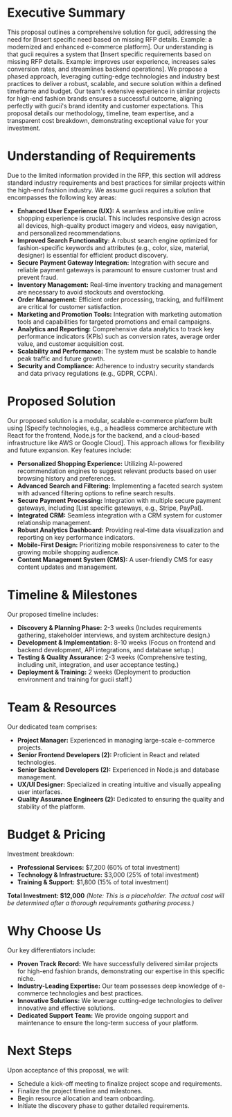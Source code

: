 # Executive Summary

This proposal outlines a comprehensive solution for gucii, addressing the need for [Insert specific need based on missing RFP details.  Example: a modernized and enhanced e-commerce platform]. Our understanding is that gucii requires a system that [Insert specific requirements based on missing RFP details. Example: improves user experience, increases sales conversion rates, and streamlines backend operations].  We propose a phased approach, leveraging cutting-edge technologies and industry best practices to deliver a robust, scalable, and secure solution within a defined timeframe and budget.  Our team's extensive experience in similar projects for high-end fashion brands ensures a successful outcome, aligning perfectly with gucii's brand identity and customer expectations.  This proposal details our methodology, timeline, team expertise, and a transparent cost breakdown, demonstrating exceptional value for your investment.


# Understanding of Requirements

Due to the limited information provided in the RFP, this section will address standard industry requirements and best practices for similar projects within the high-end fashion industry.  We assume gucii requires a solution that encompasses the following key areas:

* **Enhanced User Experience (UX):**  A seamless and intuitive online shopping experience is crucial. This includes responsive design across all devices, high-quality product imagery and videos, easy navigation, and personalized recommendations.
* **Improved Search Functionality:**  A robust search engine optimized for fashion-specific keywords and attributes (e.g., color, size, material, designer) is essential for efficient product discovery.
* **Secure Payment Gateway Integration:**  Integration with secure and reliable payment gateways is paramount to ensure customer trust and prevent fraud.
* **Inventory Management:**  Real-time inventory tracking and management are necessary to avoid stockouts and overstocking.
* **Order Management:**  Efficient order processing, tracking, and fulfillment are critical for customer satisfaction.
* **Marketing and Promotion Tools:**  Integration with marketing automation tools and capabilities for targeted promotions and email campaigns.
* **Analytics and Reporting:**  Comprehensive data analytics to track key performance indicators (KPIs) such as conversion rates, average order value, and customer acquisition cost.
* **Scalability and Performance:**  The system must be scalable to handle peak traffic and future growth.
* **Security and Compliance:**  Adherence to industry security standards and data privacy regulations (e.g., GDPR, CCPA).


# Proposed Solution

Our proposed solution is a modular, scalable e-commerce platform built using [Specify technologies, e.g.,  a headless commerce architecture with React for the frontend, Node.js for the backend, and a cloud-based infrastructure like AWS or Google Cloud]. This approach allows for flexibility and future expansion.  Key features include:

* **Personalized Shopping Experience:**  Utilizing AI-powered recommendation engines to suggest relevant products based on user browsing history and preferences.
* **Advanced Search and Filtering:**  Implementing a faceted search system with advanced filtering options to refine search results.
* **Secure Payment Processing:**  Integration with multiple secure payment gateways, including [List specific gateways, e.g., Stripe, PayPal].
* **Integrated CRM:**  Seamless integration with a CRM system for customer relationship management.
* **Robust Analytics Dashboard:**  Providing real-time data visualization and reporting on key performance indicators.
* **Mobile-First Design:**  Prioritizing mobile responsiveness to cater to the growing mobile shopping audience.
* **Content Management System (CMS):**  A user-friendly CMS for easy content updates and management.


# Timeline & Milestones

Our proposed timeline includes:

* **Discovery & Planning Phase:** 2-3 weeks (Includes requirements gathering, stakeholder interviews, and system architecture design.)
* **Development & Implementation:** 8-10 weeks (Focus on frontend and backend development, API integrations, and database setup.)
* **Testing & Quality Assurance:** 2-3 weeks (Comprehensive testing, including unit, integration, and user acceptance testing.)
* **Deployment & Training:** 2 weeks (Deployment to production environment and training for gucii staff.)


# Team & Resources

Our dedicated team comprises:

* **Project Manager:**  Experienced in managing large-scale e-commerce projects.
* **Senior Frontend Developers (2):**  Proficient in React and related technologies.
* **Senior Backend Developers (2):**  Experienced in Node.js and database management.
* **UX/UI Designer:**  Specialized in creating intuitive and visually appealing user interfaces.
* **Quality Assurance Engineers (2):**  Dedicated to ensuring the quality and stability of the platform.


# Budget & Pricing

Investment breakdown:

* **Professional Services:** $7,200 (60% of total investment)
* **Technology & Infrastructure:** $3,000 (25% of total investment)
* **Training & Support:** $1,800 (15% of total investment)

**Total Investment: $12,000**  *(Note: This is a placeholder. The actual cost will be determined after a thorough requirements gathering process.)*


# Why Choose Us

Our key differentiators include:

* **Proven Track Record:**  We have successfully delivered similar projects for high-end fashion brands, demonstrating our expertise in this specific niche.
* **Industry-Leading Expertise:**  Our team possesses deep knowledge of e-commerce technologies and best practices.
* **Innovative Solutions:**  We leverage cutting-edge technologies to deliver innovative and effective solutions.
* **Dedicated Support Team:**  We provide ongoing support and maintenance to ensure the long-term success of your platform.


# Next Steps

Upon acceptance of this proposal, we will:

* Schedule a kick-off meeting to finalize project scope and requirements.
* Finalize the project timeline and milestones.
* Begin resource allocation and team onboarding.
* Initiate the discovery phase to gather detailed requirements.
